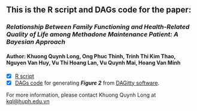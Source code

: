 ## This is the R script and DAGs code for the paper:

### _**Relationship Between Family Functioning and Health-Related Quality of Life among Methadone Maintenance Patient: A Bayesian Approach**_

#### **Author:** Khuong Quynh Long, Ong Phuc Thinh, Trinh Thi Kim Thao, Nguyen Van Huy, Vu Thi Hoang Lan, Vu Quynh Mai, Hoang Van Minh

- [x] [R script](https://github.com/khuongquynhlong/HRQoL-MMT-Bayesian/blob/master/QoL%20among%20MMT%20patient.R)
- [x] [DAGs code](https://github.com/khuongquynhlong/HRQoL-MMT-Bayesian/blob/master/Figure%202_%20DAGs_code.txt) for generating _**Figure 2**_ from [DAGitty software](http://www.dagitty.net). 

For more information, please contact Khuong Quynh Long at kql@huph.edu.vn